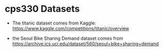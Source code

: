 # cps330 Datasets

- The titanic dataset comes from Kaggle: https://www.kaggle.com/competitions/titanic/overview

- the Seoul Bike Sharing Demand dataset comes from https://archive.ics.uci.edu/dataset/560/seoul+bike+sharing+demand


